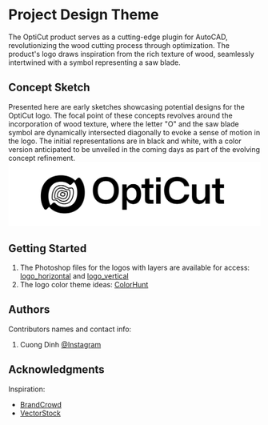# Project Design Theme
The OptiCut product serves as a cutting-edge plugin for AutoCAD, revolutionizing the wood cutting process through optimization. The product's logo draws inspiration from the rich texture of wood, seamlessly intertwined with a symbol representing a saw blade.

## Concept Sketch
Presented here are early sketches showcasing potential designs for the OptiCut logo. The focal point of these concepts revolves around the incorporation of wood texture, where the letter "O" and the saw blade symbol are dynamically intersected diagonally to evoke a sense of motion in the logo. The initial representations are in black and white, with a color version anticipated to be unveiled in the coming days as part of the evolving concept refinement.
![logo](themes/BW_Logo_Horizontal.jpg)

## Getting Started
1. The Photoshop files for the logos with layers are available for access: [logo_horizontal](themes/BW_Logo_Horizontal.psd) and [logo_vertical](themes/BW_Logo_Vertical.psd)
2. The logo color theme ideas: [ColorHunt](https://colorhunt.co/palettes/warm?fbclid=IwAR3I4U1CxsjFwHkYe42yN7eZfC8e6to0H9ZT_m194CNLi5MdXjWZ1ueFgyw)

## Authors
Contributors names and contact info:
1. Cuong Dinh [@Instagram](https://www.instagram.com/itsdeandinh/)

## Acknowledgments
Inspiration:
* [BrandCrowd](https://www.brandcrowd.com/maker/tag/wood)
* [VectorStock](https://www.vectorstock.com/royalty-free-vectors/wood-logo-vectors)
